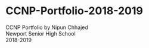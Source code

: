 # CCNP-Portfolio-2018-2019
CCNP Portfolio by Nipun Chhajed <br />
Newport Senior High School <br />
2018-2019
